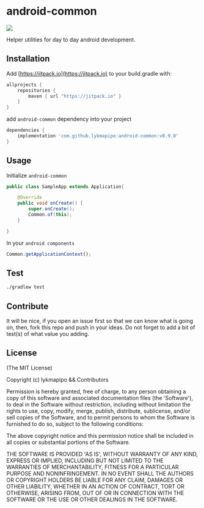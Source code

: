 android-common
=======================

[![](https://jitpack.io/v/lykmapipo/android-common.svg)](https://jitpack.io/#lykmapipo/android-common)

Helper utilities for day to day android development.

## Installation
Add [https://jitpack.io](https://jitpack.io) to your build.gradle with:
```gradle
allprojects {
    repositories {
        maven { url "https://jitpack.io" }
    }
}
```
add `android-common` dependency into your project

```gradle
dependencies {
    implementation 'com.github.lykmapipo:android-common:v0.9.0'
}
```

## Usage

Initialize `android-common`

```java
public class SampleApp extends Application{

    @Override
    public void onCreate() {
        super.onCreate();
        Common.of(this);
    }

}
```

In your `android components`

```js
Common.getApplicationContext();
```


## Test
```sh
./gradlew test
```

## Contribute
It will be nice, if you open an issue first so that we can know what is going on, then, fork this repo and push in your ideas.
Do not forget to add a bit of test(s) of what value you adding.

## License

(The MIT License)

Copyright (c) lykmapipo && Contributors

Permission is hereby granted, free of charge, to any person obtaining
a copy of this software and associated documentation files (the
'Software'), to deal in the Software without restriction, including
without limitation the rights to use, copy, modify, merge, publish,
distribute, sublicense, and/or sell copies of the Software, and to
permit persons to whom the Software is furnished to do so, subject to
the following conditions:

The above copyright notice and this permission notice shall be
included in all copies or substantial portions of the Software.

THE SOFTWARE IS PROVIDED 'AS IS', WITHOUT WARRANTY OF ANY KIND,
EXPRESS OR IMPLIED, INCLUDING BUT NOT LIMITED TO THE WARRANTIES OF
MERCHANTABILITY, FITNESS FOR A PARTICULAR PURPOSE AND NONINFRINGEMENT.
IN NO EVENT SHALL THE AUTHORS OR COPYRIGHT HOLDERS BE LIABLE FOR ANY
CLAIM, DAMAGES OR OTHER LIABILITY, WHETHER IN AN ACTION OF CONTRACT,
TORT OR OTHERWISE, ARISING FROM, OUT OF OR IN CONNECTION WITH THE
SOFTWARE OR THE USE OR OTHER DEALINGS IN THE SOFTWARE.
